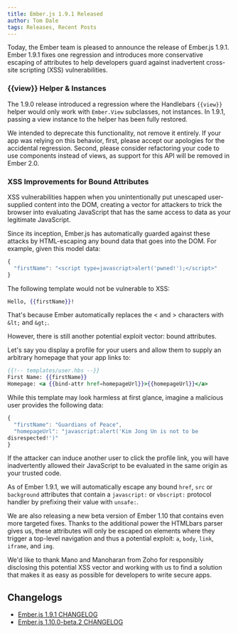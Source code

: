 ```yaml
---
title: Ember.js 1.9.1 Released
author: Tom Dale
tags: Releases, Recent Posts
---
```


Today, the Ember team is pleased to announce the release of Ember.js
1.9.1. Ember 1.9.1 fixes one regression and introduces more conservative
escaping of attributes to help developers guard against inadvertent cross-site
scripting (XSS) vulnerabilities.

### {{view}} Helper & Instances

The 1.9.0 release introduced a regression where the Handlebars
`{{view}}` helper would only work with `Ember.View` subclasses, not
instances. In 1.9.1, passing a view instance to the helper has been
fully restored.

We intended to deprecate this functionality, not remove it entirely.
If your app was relying on this behavior, first, please accept our
apologies for the accidental regression. Second, please consider
refactoring your code to use components instead of views, as support for
this API will be removed in Ember 2.0.

### XSS Improvements for Bound Attributes

XSS vulnerabilities happen when you unintentionally put unescaped
user-supplied content into the DOM, creating a vector for attackers
to trick the browser into evaluating JavaScript that has the same access
to data as your legitimate JavaScript.

Since its inception, Ember.js has automatically guarded against these
attacks by HTML-escaping any bound data that goes into the DOM. For
example, given this model data:

```js
{
  "firstName": "<script type=javascript>alert('pwned!');</script>"
}
```

The following template would not be vulnerable to XSS:

```handlebars
Hello, {{firstName}}!
```

That's because Ember automatically replaces the &lt; and &gt; characters
with `&lt;` and `&gt;`.

However, there is still another potential exploit vector: bound attributes.

Let's say you display a profile for your users and allow them to supply
an arbitrary homepage that your app links to:

```handlebars
{{!-- templates/user.hbs --}}
First Name: {{firstName}}
Homepage: <a {{bind-attr href=homepageUrl}}>{{homepageUrl}}</a>
```

While this template may look harmless at first glance, imagine a
malicious user provides the following data:

```js
{
  "firstName": "Guardians of Peace",
  "homepageUrl": "javascript:alert('Kim Jong Un is not to be
disrespected!')"
}
```

If the attacker can induce another user to click the profile link, you
will have inadvertently allowed their JavaScript to be evaluated in the
same origin as your trusted code.

As of Ember 1.9.1, we will automatically escape any bound `href`, `src`
or `background` attributes that contain a `javascript:` or `vbscript:`
protocol handler by prefixing their value with `unsafe:`.

We are also releasing a new beta version of Ember 1.10 that contains
even more targeted fixes. Thanks to the additional power the HTMLbars
parser gives us, these attributes will only be escaped on elements where
they trigger a top-level navigation and thus a potential exploit: `a`,
`body`, `link`, `iframe`, and `img`.

We'd like to thank Mano and Manoharan from Zoho for responsibly disclosing
this potential XSS vector and working with us to find a solution that makes
it as easy as possible for developers to write secure apps.

## Changelogs

+ [Ember.js 1.9.1 CHANGELOG](https://github.com/emberjs/ember.js/blob/v1.9.1/CHANGELOG.md)
+ [Ember.js 1.10.0-beta.2 CHANGELOG](https://github.com/emberjs/ember.js/blob/v1.10.0-beta.2/CHANGELOG.md)
